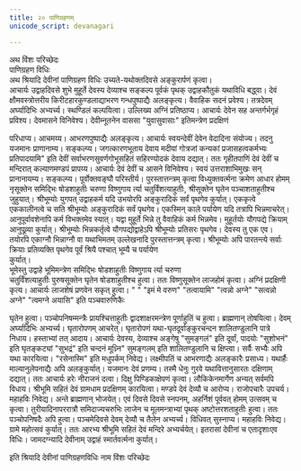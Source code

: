 ```yaml
---
title: २० पाणिग्रहणम्
unicode_script: devanagari

---
```

अथ विंशः परिच्छेदः  
पाणिग्रहण विधिः  
अथ श्रियादि देवीनां पाणिग्रहण विधिः उच्यते-यथोक्तदिवसे अङ्कुरार्पणं कृत्वा।  
आचार्यः उद्वाहदिवसे शुभे मुहूर्ते देवस्य देव्याश्च सङ्कल्प पूर्वकं पृथक् उद्वाहकौतुकं  यथाविधि बद्ध्वा। देवं क्षौमवस्त्रोत्तरीय किरीटहारकुण्डलाद्याभरण गन्धपुष्पाद्यैः  अलङ्कृत्य। वैवाहिक सदनं प्रवेश्य। तत्रदेवम् अर्घ्यादिभिः अभ्यर्च्य। स्थण्डिलं  कल्पयित्वा। उल्लिख्य अग्निं प्रतिष्ठाप्य। आचार्यः देवेन सह अन्तर्गर्भगृहं  प्रविश्य। देवमासने विनिवेश्य। देवीम्नूतनेन वाससा  "युवासुवासाः"  इतिमन्त्रेण प्रदक्षिणं  

परिधाप्य। आचमय्य। आभरणपुष्पाद्यैः अलङ्कृत्य। आचार्यः स्वयन्देवीं देवेन वेदादिना  संयोज्य। तदनु यजमानः प्राणानाम्य। सङ्कल्प्य। जगत्कारणभूताय देवाय मदीयां  गोत्रजां कन्यकां प्रजासहत्वकर्मभ्यः प्रतिपादयामि" इति देवीं  सर्वाभरणसुवर्णगोभूसहितं सहिरण्योदकं देवाय दद्यात्। ततः गृहीतपाणिं देवं देवीं च  मन्दिरात् कल्याणमण्डपं प्रापय्य। आचार्यः देवं देवीं च आसने विनिवेश्य। स्वयं  उत्तराशाभिमुखः सन् प्रानानायम्य। सङ्कल्प्य। पूर्वोक्तवङ्घौ परिस्तीर्य। पुरस्तात्तन्त्रम् कृत्वा  विध्युक्तवर्त्मना क्रमेण आधार होमम् नृसूक्तेन समिद्भिः षोडशाहुतीः चरुणा विष्णुगाय  र्त्या चतुर्विंशत्याहुतीः, श्रीसूक्तेन घृतेन पञ्चाशताहुतीश्च जुहुयात्।  श्रीभूम्योः युगपत् उद्वाहकर्म यदि उभयोरपि अङ्कुरादिकं सर्वं पृथगेव कुर्यात्। एककृत्वे  एककालीनत्वे च सति श्रीभूम्योः अङ्कुरादिकं सर्वं पृथगेव। एकस्मिन् काले पर्यायेण यदि  तत्रापि भिन्नमाचरेत्। आनुपूर्वावशेनापि कर्म विभक्तमेव स्यात्।  यद्वा मुहूर्ते भिन्ने तु वैवाहिकं कर्म भिन्नमेव। मुहूर्तयोः यौगपद्ये क्रियाम् आनुपूव्र्या कुर्यात्।  श्रीभूम्योः भिन्नकर्तृत्वे यौगपद्योद्वाहेऽपि श्रीभूम्योः प्रतिसरः पृथगेव। देवस्य तु एक  एव। तयोरपि एकाग्नौ भिन्नाग्नौ वा यथाभिमतम् उल्लेखनादि पुरस्तात्तन्त्रम् कृत्वा। श्रीभूम्योः  अपि पारतन्त्ये सर्वाः क्रियाः प्रतिव्यक्ति पृथगेव पूर्वं श्रियै पश्चात् भूम्यै च पर्यायेण  
कुर्यात्।  
भूमेस्तु उद्वाहे भूमिमन्त्रेण समिद्भिः षोडशाहुतीः विष्णुगाय र्त्या चरुणा  
चतुर्विंशत्याहुतीः पुरुषसूक्तेन घृतेन षोडशाहुतीश्च हुत्वा। ततः विष्णुसूक्तेन लाजहोमं  कृत्वा। अग्निं प्रदक्षिणी कृत्य। आचार्यः लाजशेषं प्रणवेन सकृत् हुत्वा। " " "इमं मे  वरुण" "तत्वायामि" "त्वन्नो अग्ने" "सत्वन्नो अग्ने" "त्वमग्ने अयासि" इति पञ्चवारुणिकैः  

घृतेन हुत्वा। पञ्चोपनिषम्मन्त्रैः प्रायश्चित्ताहुतीः द्वादशाक्षरमन्त्रेण पूर्णाहुतिं च  हुत्वा। ब्राह्मणान् तोषयित्वा। देवम् अर्घ्यादिभिः अभ्यर्च्य। घृतारोपणम् आचरेत्।  घृतारोपणं यथा-घृतदूर्वाङ्कुरचन्दन शालितण्डुलानि पात्रे निधाय। हस्ताभ्यां तत्  आदाय। आचार्यः देवस्य, देव्याश्च अङ्गेषु "सुमङ्गलं" इति दूर्वां, पादयोः  "सुशोभनं"   इति घृतङ्कट्यां "सुभद्रं" इति चन्दनं मूध्र्नि" सुमङ्गलम् इति शालितण्डुलानि च  क्षिप्त्वा। सर्वैः सभ्यैः अपि यथा कारयित्वा। "रसेनास्मि" इति मधुपर्कम्  निवेद्य। लक्ष्मीपतिं च आभरणाद्यैः अलङ्कारैः प्रसाध्य। यथार्हैः माल्यानुलेपनाद्यैः अपि  अलङ्कुर्यात्। यजमानः देवं प्रणम्य। तस्मै धेनुः गुरवे यथावित्तानुसारतः दक्षिणाम्  दद्यात्। ततः आचार्यः हरेः नीराजनं दत्वा। दिक्षु पिण्डिकाक्षेपणं कृत्वा।  लौकिकेनमार्गेण अन्यत् सर्वमपि विधाय। श्रीभूमि सहितं देवं ग्रामधाम प्रदक्षिणम्  कारयित्वा। मण्डपे देवं देव्यौ च आरोप्य। राजोपचारैः उपचर्य। महाहविः निवेद्य। अन्ते  ब्राह्मणान् भोजयेत्। एवं दिवसे दिवसे स्नपनम्, अहर्निशं पूर्ववत् होमम् उत्सवम् च  कृत्वा। तुरीयादिनापररात्रौ समिदाज्यचरुभिः लाजेन च मूलमन्त्राभ्यां पृथक्  अष्टोत्तरशताहुतीः हुत्वा। ततः पञ्चोपनिषदैः अपि हुत्वा। पञ्चमेदिवसे देवम् देव्यौ च  तैलेन अभ्यर्च्य। विधिवत् सुस्नाप्य। महाहविः निवेद्य। ग्रामे महोत्सवं कुर्यात्। ततः  आरभ्य श्रीभूमि सहितं देवं मन्दिरे अभ्यर्चयेत्। इतरासां देवीनां च एतादृशाःएव  विधिः। जामदग्न्यादि देवीनाम् उद्वाहं स्मार्तवर्त्मना कुर्यात्।  

इति श्रियादि देवीनां पाणिग्रहणविधिः नाम विंशः परिच्छेदः  